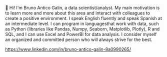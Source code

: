 👋 Hi! I'm Bruno Antico Galin, a data scientist/analyst. My main motivation is to learn more and more about this area and interact with colleagues to create a positive environment. I speak English fluently and speak Spanish at an intermediate level. I can program in languages ​​that work with data, such as Python (libraries like Pandas, Numpy, Seaborn, Matplotlib, Plotly), R and SQL, and I can use Excel and PowerBI for data analysis. I consider myself an organized and committed person who will always strive for the best.

https://www.linkedin.com/in/bruno-antico-galin-8a0990265/
